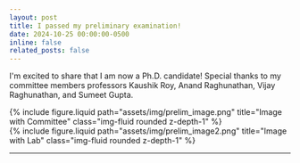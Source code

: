 ```yaml
---
layout: post
title: I passed my preliminary examination!
date: 2024-10-25 00:00:00-0500
inline: false
related_posts: false
---
```


I'm excited to share that I am now a Ph.D. candidate! 
Special thanks to my committee members professors Kaushik Roy, Anand Raghunathan, Vijay Raghunathan, and Sumeet Gupta.

<div class="row justify-content-sm-center">
    <div class="col-sm-5 mt-3 mt-md-0">
        {% include figure.liquid path="assets/img/prelim_image.png" title="Image with Committee" class="img-fluid rounded z-depth-1" %}
    </div>
    <div class="col-sm-5 mt-3 mt-md-0">
        {% include figure.liquid path="assets/img/prelim_image2.png" title="Image with Lab" class="img-fluid rounded z-depth-1" %}
    </div>
</div>

---
